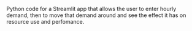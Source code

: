 Python code for a Streamlit app that allows the user to enter hourly demand, then to move that demand around and see the effect it has on resource use and perfomance.
